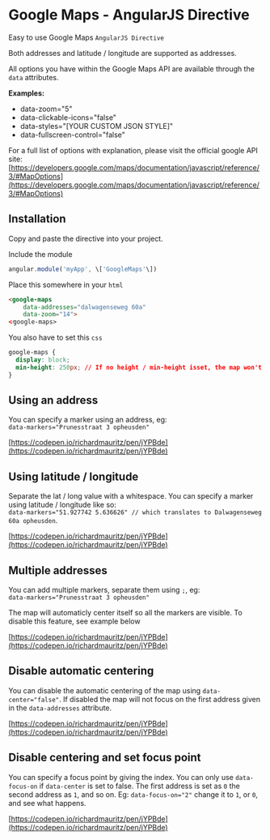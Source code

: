 Google Maps - AngularJS Directive
=================================

Easy to use Google Maps `AngularJS Directive`

Both addresses and latitude / longitude are supported as addresses.

All options you have within the Google Maps API are available through the `data` attributes.

**Examples:**  

*   data-zoom="5"
*   data-clickable-icons="false"
*   data-styles="\[YOUR CUSTOM JSON STYLE\]"
*   data-fullscreen-control="false"

For a full list of options with explanation, please visit the official google API site: [https://developers.google.com/maps/documentation/javascript/reference/3/#MapOptions](https://developers.google.com/maps/documentation/javascript/reference/3/#MapOptions)

Installation
------------

Copy and paste the directive into your project.

Include the module

```javascript
angular.module('myApp', \['GoogleMaps'\])
```

Place this somewhere in your `html`

```html
<google-maps 
    data-addresses="dalwagenseweg 60a" 
    data-zoom="14">
<⁄google-maps>
```

You also have to set this `css`

```css
google-maps {
  display: block;
  min-height: 250px; // If no height / min-height isset, the map won't be visible.
}
```

Using an address
----------------

You can specify a marker using an address, eg:  
`data-markers="Prunesstraat 3 opheusden"`

[https://codepen.io/richardmauritz/pen/jYPBde](https://codepen.io/richardmauritz/pen/jYPBde)

Using latitude / longitude
--------------------------

Separate the lat / long value with a whitespace. You can specify a marker using latitude / longitude like so:  
`data-markers="51.927742 5.636626" // which translates to Dalwagenseweg 60a opheusden`.

[https://codepen.io/richardmauritz/pen/jYPBde](https://codepen.io/richardmauritz/pen/jYPBde)

Multiple addresses
------------------

You can add multiple markers, separate them using `;`, eg:  
`data-markers="Prunesstraat 3 opheusden"`

The map will automaticly center itself so all the markers are visible. To disable this feature, see example below

[https://codepen.io/richardmauritz/pen/jYPBde](https://codepen.io/richardmauritz/pen/jYPBde)

Disable automatic centering
---------------------------

You can disable the automatic centering of the map using  `data-center="false"`. If disabled the map will not focus on the first address given in the `data-addresses` attribute.

[https://codepen.io/richardmauritz/pen/jYPBde](https://codepen.io/richardmauritz/pen/jYPBde)

Disable centering and set focus point
-------------------------------------

You can specify a focus point by giving the index. You can only use `data-focus-on` if `data-center` is set to false. The first address is set as `0` the second address as `1`, and so on.  Eg: `data-focus-on="2"` change it to `1`, or `0`, and see what happens.

[https://codepen.io/richardmauritz/pen/jYPBde](https://codepen.io/richardmauritz/pen/jYPBde)
